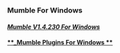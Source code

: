 ### Mumble For Windows   
#### [**_Mumble V1.4.230 For Windows_**](https://home.mycloud.com/action/share/3f1a2f51-31ea-4c84-bdce-7b198969f7c8)   
#### [**_Mumble Plugins For Windows **](https://home.mycloud.com/action/share/3658a4e3-1cb5-407e-aec0-56820e4015d4)

